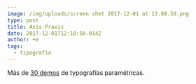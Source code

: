 ```yaml
---
image: /img/uploads/screen shot 2017-12-01 at 13.08.59.png
type: post
title: Axis-Praxis
date: 2017-12-01T12:10:50.014Z
author: +e
tags:
  - tipografía
---
```

Más de [30 demos](http://www.axis-praxis.org/specimens/__DEFAULT__) de typografías paramétricas.
